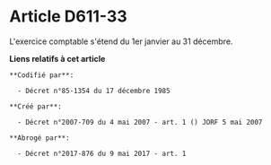 # Article D611-33

L'exercice comptable s'étend du 1er janvier au 31 décembre.

**Liens relatifs à cet article**

	**Codifié par**:

	  - Décret n°85-1354 du 17 décembre 1985

	**Créé par**:

	  - Décret n°2007-709 du 4 mai 2007 - art. 1 () JORF 5 mai 2007

	**Abrogé par**:

	  - Décret n°2017-876 du 9 mai 2017 - art. 1
